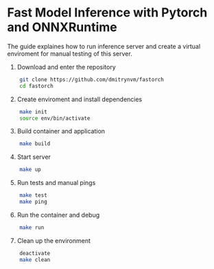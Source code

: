 # Fast Model Inference with Pytorch and ONNXRuntime

The guide explaines how to run inference server and create a virtual enviroment for manual testing of this server. 

1. Download and enter the repository
```bash
    git clone https://github.com/dmitrynvm/fastorch
    cd fastorch
```

2. Create enviroment and install dependencies
```bash
    make init
    source env/bin/activate
```

3. Build container and application
```bash
    make build
```

4. Start server
```bash
    make up
```
5. Run tests and manual pings
```bash
    make test
    make ping
```

6. Run the container and debug
```bash
    make run
```

7. Clean up the environment
```bash
    deactivate
    make clean
```
